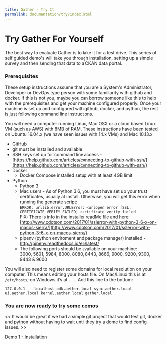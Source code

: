 ```yaml
---
title: Gather - Try It
permalink: documentation/try/index.html
---
```


# Try Gather For Yourself

The best way to evaluate Gather is to take it for a test drive.  This series of self guided demo's will take you through installation, setting up a simple survey and then sending that data to a CKAN data portal.  

### Prerequisites
These setup instructions assume that you are a System's Administrator, Developer or DevOps type person with some familiarity with github and docker.  If this is not you, maybe you can borrow someone like this to help with the prerequisites and get your machine configured properly.  Once your machine is set up and configured with github, docker, and python, the rest is just following command line instructions.

You will need a computer running Linux, Mac OSX or a cloud based Linux VM (such as AWS) with 8MB of RAM.  These instructions have been tested on Ubuntu 16.04.x (we have seen issues with 14.x VMs) and Mac 10.13.x 

- GitHub
 - git must be installed and available
 - SSH keys set up for command line access - [https://help.github.com/articles/connecting-to-github-with-ssh/](https://help.github.com/articles/connecting-to-github-with-ssh/)
- Docker
    - Docker Compose installed setup with at least 4GB limit
- Python
    - Python 3 
    - Mac users - As of Python 3.6, you must have set up your trust certificates, usually at install.  Otherwise, you will get this error when running the generate script:  
 `ERROR: urllib.error.URLError: <urlopen error [SSL: CERTIFICATE_VERIFY_FAILED] certificate verify failed`  
 FIX: There is info in the installer readMe file and here: [http://www.cdotson.com/2017/01/sslerror-with-python-3-6-x-on-macos-sierra/](http://www.cdotson.com/2017/01/sslerror-with-python-3-6-x-on-macos-sierra/)
    - pipenv (python enviroment and package manager) installed - http://pipenv.readthedocs.io/en/latest/
    - The following ports should be available on your machine:  
3000, 5601, 5984, 8000, 8080, 8443, 8666, 9000, 9200, 9300, 9443 & 9600

You will also need to register some domains for local resolution on your computer. This means editing your hosts file. On Mac/Linux this is at `/etc/hosts`; on Windows it’s at `...`. Add this line to the bottom:

`127.0.0.1    localhost odk.aether.local sync.aether.local ui.aether.local kernel.aether.local gather.local`

### You are now ready to try some demos

<< It would be great if we had a simple git project that would test git, docker and python without having to wait until they try a dome to find config issues. >>


[Demo 1 - Installation](demo_install.md)


